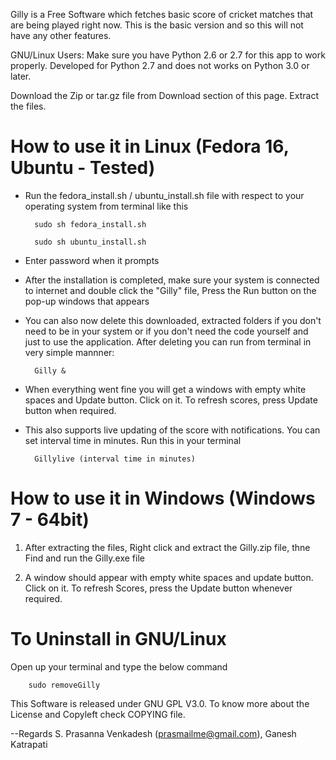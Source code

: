 Gilly is a Free Software which fetches basic score of cricket matches that are being played right now.
This is the basic version and so this will not have any other features.

GNU/Linux Users: Make sure you have Python 2.6 or 2.7 for this app to work properly. Developed for Python 2.7 and does not works on Python 3.0 or later.

Download the Zip or tar.gz file from Download section of this page.
Extract the files.

How to use it in Linux (Fedora 16, Ubuntu - Tested)
==================================================
* Run the fedora_install.sh / ubuntu_install.sh file with respect to your operating system from terminal like this


		sudo sh fedora_install.sh

		sudo sh ubuntu_install.sh


* Enter password when it prompts

* After the installation is completed, make sure your system is connected to internet and double click the "Gilly" file, Press the Run button on the pop-up windows that appears

* You can also now delete this downloaded, extracted folders if you don't need to be in your system or if you don't need the code yourself and just to use the application. After deleting you can run from terminal in very simple mannner:


		Gilly &


* When everything went fine you will get a windows with empty white spaces and Update button. Click on it. To refresh scores, press Update button when required.

* This also supports live updating of the score with notifications. You can set interval time in minutes. Run this in your terminal

	
		Gillylive (interval time in minutes)
	
	

How to use it in Windows (Windows 7 - 64bit)
===========================================
1. After extracting the files, Right click and extract the Gilly.zip file, thne Find and run the Gilly.exe file

2. A window should appear with empty white spaces and update button. Click on it. To refresh Scores, press the Update button whenever required.


To Uninstall in GNU/Linux
=========================
Open up your terminal and type the below command

		sudo removeGilly




This Software is released under GNU GPL V3.0.
To know more about the License and Copyleft check COPYING file.

--Regards S. Prasanna Venkadesh (prasmailme@gmail.com),
          Ganesh Katrapati  <neshmailsu at gmail dot com>
